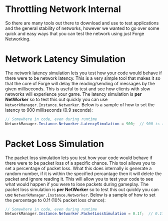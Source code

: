 # Throttling Network Internal
So there are many tools out there to download and use to test applications and the general stability of networks, however we wanted to go over some quick and easy ways that you can test the network using just Forge Networking.

# Network Latency Simulation
The network latency simulation lets you test how your code would behave if there were to be network latency. This is a very simple tool that makes it so that the core of Forge will delay the reading/sending of messages by the given milliseconds. This is useful to test and see how clients with slow networks will experience your game. The latency simulation is **per NetWorker** so to test this out quickly you can use `NetworkManager.Instance.Networker`. Below is a sample of how to set the latency to 900 milliseconds (0.9 seconds):

```csharp
// Somewhere in code, even during runtime
NetworkManager.Instance.Networker.LatencySimulation = 900;	// 900 is the time in milliseconds
```

# Packet Loss Simulation
The packet loss simulation lets you test how your code would behave if there were to be packet loss of a specific chance. This tool allows you to set a percentage of packet loss. What this does internally is generate a random number, if it is within the specified percantage then it will delete the packet and ignore reading it. This will allow you to test your code to see what would happen if you were to lose packets during gameplay. The packet loss simulation is **per NetWorker** so to test this out quickly you can use `NetworkManager.Instance.Networker`. Below is a sample of how to set the percentage to 0.1f (10% packet loss chance):

```csharp
// Somewhere in code, even during runtime
NetworkManager.Instance.Networker.PacketLossSimulation = 0.1f;	// 0.1f is the percentage chance of packet loss (10% in this case)
```